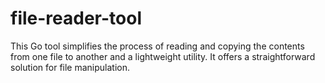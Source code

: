 # file-reader-tool
This Go tool simplifies the process of reading and copying the contents from one file to another and a lightweight utility. It offers a straightforward solution for file manipulation.
